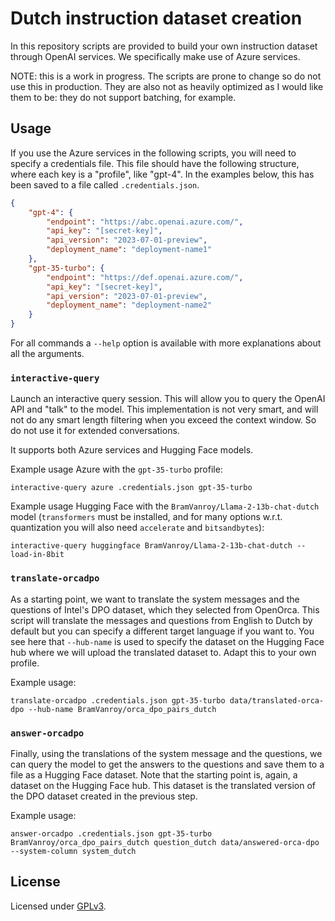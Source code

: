 # Dutch instruction dataset creation

In this repository scripts are provided to build your own instruction dataset through OpenAI services. We specifically
make use of Azure services.

NOTE: this is a work in progress. The scripts are prone to change so do not use this in production. They are also not
as heavily optimized as I would like them to be: they do not support batching, for example. 

## Usage

If you use the Azure services in the following scripts, you will need to specify a credentials file. This file should
have the following structure, where each key is a "profile", like "gpt-4". In the examples below, this has been
saved to a file called `.credentials.json`.

```json
{
    "gpt-4": {
        "endpoint": "https://abc.openai.azure.com/",
        "api_key": "[secret-key]",
        "api_version": "2023-07-01-preview",
        "deployment_name": "deployment-name1"
    },
    "gpt-35-turbo": {
        "endpoint": "https://def.openai.azure.com/",
        "api_key": "[secret-key]",
        "api_version": "2023-07-01-preview",
        "deployment_name": "deployment-name2"
    }
}
```

For all commands a `--help` option is available with more explanations about all the arguments.

### `interactive-query`

Launch an interactive query session. This will allow you to query the OpenAI API and "talk" to the model. This 
implementation is not very smart, and will not do any smart length filtering when you exceed the context window.
So do not use it for extended conversations.

It supports both Azure services and Hugging Face models.

Example usage Azure with the `gpt-35-turbo` profile:

```shell
interactive-query azure .credentials.json gpt-35-turbo
```

Example usage Hugging Face with the `BramVanroy/Llama-2-13b-chat-dutch` model (`transformers` must be installed,
and for many options w.r.t. quantization you will also need `accelerate` and `bitsandbytes`):

```shell
interactive-query huggingface BramVanroy/Llama-2-13b-chat-dutch --load-in-8bit
```


### `translate-orcadpo`

As a starting point, we want to translate the system messages and the questions of Intel's DPO dataset, which
they selected from OpenOrca. This script will translate the messages and questions from English to Dutch by default
but you can specify a different target language if you want to. You see here that `--hub-name` is used to specify
the dataset on the Hugging Face hub where we will upload the translated dataset to. Adapt this to your own profile.

Example usage:

```shell
translate-orcadpo .credentials.json gpt-35-turbo data/translated-orca-dpo --hub-name BramVanroy/orca_dpo_pairs_dutch
```


### `answer-orcadpo`

Finally, using the translations of the system message and the questions, we can query the model to get the answers
to the questions and save them to a file as a Hugging Face dataset. Note that the starting point is, again, a dataset
on the Hugging Face hub. This dataset is the translated version of the DPO dataset created in the previous step.

Example usage:

```shell
answer-orcadpo .credentials.json gpt-35-turbo BramVanroy/orca_dpo_pairs_dutch question_dutch data/answered-orca-dpo --system-column system_dutch
```


## License

Licensed under [GPLv3](LICENSE). 
